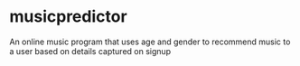 # musicpredictor
An online music program that uses age and gender to recommend music to a user based on details captured on signup
